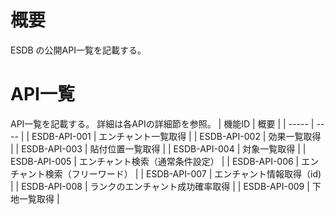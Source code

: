 # 概要
ESDB の公開API一覧を記載する。

# API一覧
API一覧を記載する。
詳細は各APIの詳細節を参照。
| 機能ID | 概要 |
| ----- | ---- |
| ESDB-API-001 | エンチャント一覧取得 |
| ESDB-API-002 | 効果一覧取得 |
| ESDB-API-003 | 貼付位置一覧取得 |
| ESDB-API-004 | 対象一覧取得 |
| ESDB-API-005 | エンチャント検索（通常条件設定） |
| ESDB-API-006 | エンチャント検索（フリーワード） |
| ESDB-API-007 | エンチャント情報取得（id) |
| ESDB-API-008 | ランクのエンチャント成功確率取得 |
| ESDB-API-009 | 下地一覧取得 |
